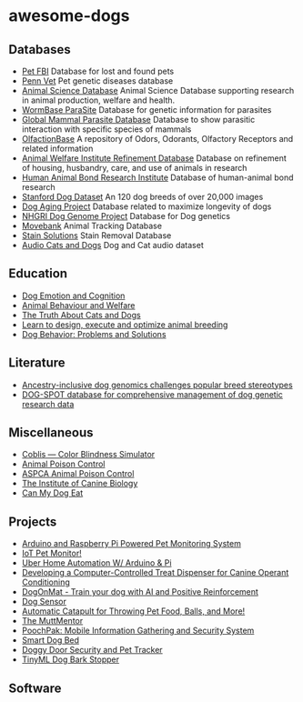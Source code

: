 # awesome-dogs
## Databases
* [Pet FBI](https://petfbi.org) Database for lost and found pets
* [Penn Vet](https://www.vet.upenn.edu/research/academic-departments/clinical-sciences-advanced-medicine/research-labs-centers/penngen/tests-worldwide) Pet genetic diseases database
* [Animal Science Database](https://www.cabi.org/animalscience/) Animal Science Database supporting research in animal production, welfare and health.
* [WormBase ParaSite](https://parasite.wormbase.org/index.html) Database for genetic information for parasites
* [Global Mammal Parasite Database](https://parasites.nunn-lab.org/data/) Database to show parasitic interaction with specific species of mammals
* [OlfactionBase](https://olfab.iiita.ac.in/olfactionbase/) A repository of Odors, Odorants, Olfactory Receptors and related information
* [Animal Welfare Institute Refinement Database](https://awionline.org/content/refinement-database) Database on refinement of housing, husbandry, care, and use of animals in research
* [Human Animal Bond Research Institute](https://habricentral.org) Database of human-animal bond research
* [Stanford Dog Dataset](http://vision.stanford.edu/aditya86/ImageNetDogs/) An 120 dog breeds of over 20,000 images
* [Dog Aging Project](https://dogagingproject.org/open_data_access/) Database related to maximize longevity of dogs
* [NHGRI Dog Genome Project](https://research.nhgri.nih.gov/dog_genome/) Database for Dog genetics
* [Movebank](https://www.movebank.org/cms/movebank-main) Animal Tracking Database
* [Stain Solutions](https://web.extension.illinois.edu/stain/) Stain Removal Database
* [Audio Cats and Dogs](https://www.kaggle.com/datasets/mmoreaux/audio-cats-and-dogs) Dog and Cat audio dataset
## Education
* [Dog Emotion and Cognition](https://www.coursera.org/learn/dog-emotion-and-cognition)
* [Animal Behaviour and Welfare](https://www.coursera.org/learn/animal-welfare)
* [The Truth About Cats and Dogs](https://www.coursera.org/learn/cats-and-dogs)
* [Learn to design, execute and optimize animal breeding](https://www.edx.org/professional-certificate/wageningenx-animal-breeding-and-genetics)
* [Dog Behavior: Problems and Solutions](https://www.edx.org/course/dog-behavior-problems-and-solutions)
## Literature
* [Ancestry-inclusive dog genomics challenges popular breed stereotypes](https://www.science.org/doi/10.1126/science.abk0639)
* [DOG-SPOT database for comprehensive management of dog genetic research data](https://scfbm.biomedcentral.com/articles/10.1186/1751-0473-5-10)
## Miscellaneous
* [Coblis — Color Blindness Simulator](https://www.color-blindness.com/coblis-color-blindness-simulator/)
* [Animal Poison Control](https://www.petpoisonhelpline.com)
* [ASPCA Animal Poison Control](https://www.aspca.org/pet-care/animal-poison-control)
* [The Institute of Canine Biology](https://www.instituteofcaninebiology.org)
* [Can My Dog Eat](https://canmydogeat.netlify.app)
## Projects
* [Arduino and Raspberry Pi Powered Pet Monitoring System](https://www.instructables.com/Arduino-and-Raspberry-Pi-Powered-Pet-Monitoring-Sy/)
* [IoT Pet Monitor!](https://www.instructables.com/Bark-Back-Monitor-Interact-With-Pets/)
* [Uber Home Automation W/ Arduino & Pi](https://www.instructables.com/Uber-Home-Automation-w-Arduino-Pi/)
* [Developing a Computer-Controlled Treat Dispenser for Canine Operant Conditioning](https://openhardware.metajnl.com/articles/10.5334/joh.27)
* [DogOnMat - Train your dog with AI and Positive Reinforcement](https://www.hackster.io/joerg4/dogonmat-train-your-dog-with-ai-and-positive-reinforcement-c94be6)
* [Dog Sensor](https://www.hackster.io/iot-project-group-60/dog-sensor-7c4298)
* [Automatic Catapult for Throwing Pet Food, Balls, and More!](https://www.hackster.io/nathan-king/automatic-catapult-for-throwing-pet-food-balls-and-more-adbe28)
* [The MuttMentor](https://www.hackster.io/whatsupdog/the-muttmentor-9d9753)
* [PoochPak: Mobile Information Gathering and Security System](https://www.hackster.io/man-sbestfriend-sbesthack/poochpak-mobile-information-gathering-and-security-system-a79c58)
* [Smart Dog Bed](https://www.hackster.io/xrigau/smart-dog-bed-1c9737)
* [Doggy Door Security and Pet Tracker](https://www.hackster.io/30622/doggy-door-security-and-pet-tracker-f67bdc)
* [TinyML Dog Bark Stopper](https://www.hackster.io/NathanielF/tinyml-dog-bark-stopper-77e436)
## Software

